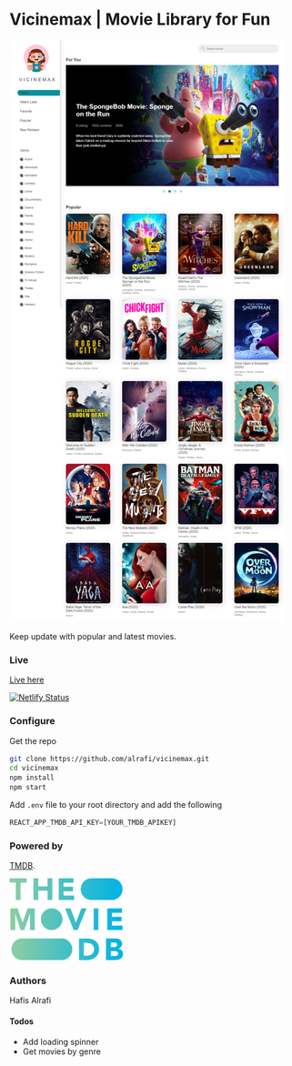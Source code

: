 # Vicinemax | Movie Library for Fun

![Vicinemax](docs/vicinemax.png)

Keep update with popular and latest movies.

### Live

[Live here](https://movie.hafisalrafi.com/)

[![Netlify Status](https://api.netlify.com/api/v1/badges/a488ecf7-322a-4ab9-bbf9-4ef7f4248fcd/deploy-status)](https://app.netlify.com/sites/vicinemax/deploys)

### Configure

Get the repo

```sh
git clone https://github.com/alrafi/vicinemax.git
cd vicinemax
npm install
npm start
```

Add `.env` file to your root directory and add the following

```js
REACT_APP_TMDB_API_KEY=[YOUR_TMDB_APIKEY]
```

### Powered by 

[TMDB](https://www.themoviedb.org/).

<img src="docs/tmdb.svg" alt="drawing" width="200"/>

### Authors

Hafis Alrafi

#### Todos

- Add loading spinner
- Get movies by genre

